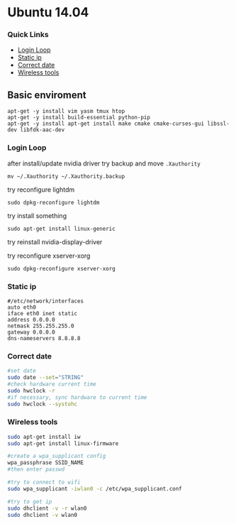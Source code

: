# Ubuntu 14.04

### Quick Links
- [Login Loop](#login-loop)
- [Static ip](#static-ip)
- [Correct date](#correct-date)
- [Wireless tools](#wireless-tools)

## Basic enviroment
```
apt-get -y install vim yasm tmux htop
apt-get -y install build-essential python-pip
apt-get -y install apt-get install make cmake cmake-curses-gui libssl-dev libfdk-aac-dev
```

### Login Loop 
after install/update nvidia driver
try backup and move `.Xauthority`
```
mv ~/.Xauthority ~/.Xauthority.backup
```
try reconfigure lightdm
```
sudo dpkg-reconfigure lightdm
```
try install something
```
sudo apt-get install linux-generic
```
try reinstall nvidia-display-driver

try reconfigure xserver-xorg
```
sudo dpkg-reconfigure xserver-xorg
```
### Static ip
```
#/etc/network/interfaces
auto eth0
iface eth0 inet static
address 0.0.0.0
netmask 255.255.255.0
gateway 0.0.0.0
dns-nameservers 8.8.8.8 
```

### Correct date

```bash
#set date
sudo date --set="STRING"
#check hardware current time
sudo hwclock -r
#if necessary, sync hardware to current time
sudo hwclock --systohc
```

### Wireless tools
```bash
sudo apt-get install iw
sudo apt-get install linux-firmware

#create a wpa_supplicant config
wpa_passphrase SSID_NAME
#then enter passwd

#try to connect to wifi
sudo wpa_supplicant -iwlan0 -c /etc/wpa_supplicant.conf 

#try to get ip
sudo dhclient -v -r wlan0
sudo dhclient -v wlan0
```

